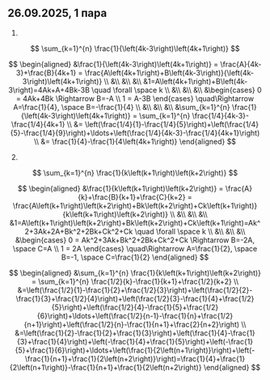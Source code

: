 ## 26.09.2025, 1 пара

1.

$$
\sum_{k=1}^{n} \frac{1}{\left(4k-3\right)\left(4k+1\right)}
$$

$$
\begin{aligned}
&\frac{1}{\left(4k-3\right)\left(4k+1\right)} = \frac{A}{4k-3}+\frac{B}{4k+1} = \frac{A\left(4k+1\right)+B\left(4k-3\right)}{\left(4k-3\right)\left(4k+1\right)} \\
&\\
&\\
&\\
&1=A\left(4k+1\right)+B\left(4k-3\right)=4Ak+A+4Bk-3B \quad \forall \space k \\
&\\
&\\
&\\
&\begin{cases}
0 = 4Ak+4Bk \Rightarrow B=-A \\
1 = A-3B
\end{cases}
\quad\Rightarrow A=\frac{1}{4}, \space B=-\frac{1}{4} \\
&\\
&\\
&\\
&\sum_{k=1}^{n} \frac{1}{\left(4k-3\right)\left(4k+1\right)} = \sum_{k=1}^{n} \frac{1/4}{4k-3}-\frac{1/4}{4k+1} \\
&= \left(\frac{1/4}{1}-\frac{1/4}{5}\right)+\left(\frac{1/4}{5}-\frac{1/4}{9}\right)+\ldots+\left(\frac{1/4}{4k-3}-\frac{1/4}{4k+1}\right) \\
&= \frac{1}{4}-\frac{1}{4\left(4k+1\right)}
\end{aligned}
$$

2.

$$
\sum_{k=1}^{n} \frac{1}{k\left(k+1\right)\left(k+2\right)}
$$

$$
\begin{aligned}
&\frac{1}{k\left(k+1\right)\left(k+2\right)} = \frac{A}{k}+\frac{B}{k+1}+\frac{C}{k+2} = \frac{A\left(k+1\right)\left(k+2\right)+Bk\left(k+2\right)+Ck\left(k+1\right)}{k\left(k+1\right)\left(k+2\right)} \\
&\\
&\\
&\\
&1=A\left(k+1\right)\left(k+2\right)+Bk\left(k+2\right)+Ck\left(k+1\right)=Ak^2+3Ak+2A+Bk^2+2Bk+Ck^2+Ck \quad \forall \space k \\
&\\
&\\
&\\
&\begin{cases}
0 = Ak^2+3Ak+Bk^2+2Bk+Ck^2+Ck \Rightarrow B=-2A, \space C=A \\
1 = 2A
\end{cases}
\quad\Rightarrow A=\frac{1}{2}, \space B=-1, \space C=\frac{1}{2}
\end{aligned}
$$

$$
\begin{aligned}
&\sum_{k=1}^{n} \frac{1}{k\left(k+1\right)\left(k+2\right)} = \sum_{k=1}^{n} \frac{1/2}{k}-\frac{1}{k+1}+\frac{1/2}{k+2} \\
&=\left(\frac{1/2}{1}-\frac{1}{2}+\frac{1/2}{3}\right)+\left(\frac{1/2}{2}-\frac{1}{3}+\frac{1/2}{4}\right)+\left(\frac{1/2}{3}-\frac{1}{4}+\frac{1/2}{5}\right)+\left(\frac{1/2}{4}-\frac{1}{5}+\frac{1/2}{6}\right)+\ldots+\left(\frac{1/2}{n-1}-\frac{1}{n}+\frac{1/2}{n+1}\right)+\left(\frac{1/2}{n}-\frac{1}{n+1}+\frac{2}{n+2}\right) \\
&=\left(\frac{1}{2}-\frac{1}{2}+\frac{1}{3}\right)+\left(\frac{1}{4}-\frac{1}{3}+\frac{1}{4}\right)+\left(-\frac{1}{4}+\frac{1}{5}\right)+\left(-\frac{1}{5}+\frac{1}{6}\right)+\ldots+\left(\frac{1}{2\left(n+1\right)}\right)+\left(-\frac{1}{n+1}+\frac{1}{2\left(n+2\right)}\right)=\frac{1}{4}+\frac{1}{2\left(n+1\right)}-\frac{1}{n+1}+\frac{1}{2\left(n+2\right)}
\end{aligned}
$$

